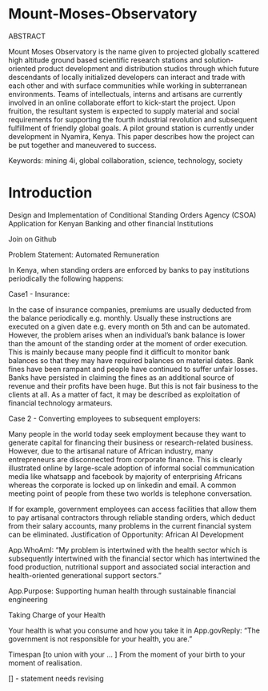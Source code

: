 # Mount-Moses-Observatory
ABSTRACT

Mount Moses Observatory is the name given to projected globally scattered high altitude ground based scientific research stations and solution-oriented product development and distribution studios through which future descendants of locally initialized developers can interact and trade with each other and with surface communities while working in subterranean environments. Teams of intellectuals, interns and artisans are currently involved in an online collaborate effort to kick-start the project. Upon fruition, the resultant system is expected to supply material and social requirements for supporting the fourth industrial revolution and subsequent fulfillment of friendly global goals. A pilot ground station is currently under development in Nyamira, Kenya. This paper describes how the project can be put together and maneuvered to success.

Keywords: mining 4i, global collaboration, science, technology, society

# Introduction

Design and Implementation of Conditional Standing Orders Agency (CSOA) Application for Kenyan Banking and other financial Institutions

Join on Github

Problem Statement: Automated Remuneration

In Kenya, when standing orders are enforced by banks to pay institutions periodically the following happens:

Case1 - Insurance:

In the case of insurance companies, premiums are usually deducted from the balance periodically e.g. monthly. Usually these instructions are executed on a given date e.g. every month on 5th and can be automated. However, the problem arises when an individual’s bank balance is lower than the amount of the standing order at the moment of order execution. This is mainly because many people find it difficult to monitor bank balances so that they may have required balances on material dates. Bank fines have been rampant and people have continued to suffer unfair losses. Banks have persisted in claiming the fines as an additional source of revenue and their profits have been huge. But this is not fair business to the clients at all. As a matter of fact, it may be described as exploitation of financial technology armateurs.

Case 2 - Converting employees to subsequent employers:

Many people in the world today seek employment because they want to generate capital for financing their business or research-related business. However, due to the artisanal nature of African industry, many entrepreneurs are disconnected from corporate finance. This is clearly illustrated online by large-scale adoption of informal social communication media like whatsapp and facebook by majority of enterprising Africans whereas the corporate is locked up on linkedin and email. A common meeting point of people from these two worlds is telephone conversation.

If for example, government employees can access facilities that allow them to pay artisanal contractors through reliable standing orders, which deduct from their salary accounts, many problems in the current financial system can be eliminated.
Justification of Opportunity: African AI Development

App.WhoAmI: “My problem is intertwined with the health sector which is subsequently intertwined with the financial sector which has intertwined the food production, nutritional support and associated social interaction and health-oriented generational support sectors.”

App.Purpose: Supporting human health through sustainable financial engineering

Taking Charge of your Health

Your health is what you consume and how you take it in
App.govReply: “The government is not responsible for your health, you are.”

Timespan [to union with your … ]
From the moment of your birth to your moment of realisation.

[] - statement needs revising

